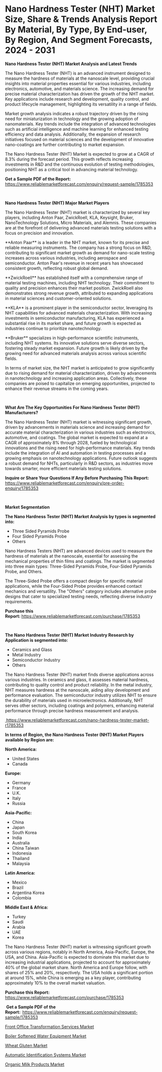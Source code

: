 <p><h1>Nano Hardness Tester (NHT) Market Size, Share & Trends Analysis Report By Material, By Type, By End-user, By Region, And Segment Forecasts, 2024 - 2031</h1></p><p><strong>Nano Hardness Tester (NHT) Market Analysis and Latest Trends</strong></p>
<p><p>The Nano Hardness Tester (NHT) is an advanced instrument designed to measure the hardness of materials at the nanoscale level, providing crucial insights into material properties essential for various industries, including electronics, automotive, and materials science. The increasing demand for precise material characterization has driven the growth of the NHT market. Key applications include research and development, quality control, and product lifecycle management, highlighting its versatility in a range of fields.</p><p>Market growth analysis indicates a robust trajectory driven by the rising need for miniaturization in technology and the growing adoption of nanomaterials. Key trends include the integration of advanced technologies such as artificial intelligence and machine learning for enhanced testing efficiency and data analysis. Additionally, the expansion of research initiatives focused on material sciences and the development of innovative nano-coatings are further contributing to market expansion.</p><p>The Nano Hardness Tester (NHT) Market is expected to grow at a CAGR of 8.3% during the forecast period. This growth reflects increasing investments in R&D and the continuous evolution of testing methodologies, positioning NHT as a critical tool in advancing material technology.</p></p>
<p><strong>Get a Sample PDF of the Report:&nbsp;</strong> <a href="https://www.reliablemarketforecast.com/enquiry/request-sample/1785353?utm_campaign=1123&utm_medium=2&utm_source=Github&utm_content=ia&utm_term=08102024&utm_id=nano-hardness-tester-nht">https://www.reliablemarketforecast.com/enquiry/request-sample/1785353</a></p>
<p>&nbsp;</p>
<p><strong>Nano Hardness Tester (NHT) Major Market Players</strong></p>
<p><p>The Nano Hardness Tester (NHT) market is characterized by several key players, including Anton Paar, ZwickRoell, KLA, Keysight, Bruker, NanoTechnology Solutions, Micro Materials, and Alemnis. These companies are at the forefront of delivering advanced materials testing solutions with a focus on precision and innovation.</p><p>**Anton Paar** is a leader in the NHT market, known for its precise and reliable measuring instruments. The company has a strong focus on R&D, contributing to significant market growth as demand for nano-scale testing increases across various industries, including aerospace and semiconductor. Anton Paar's revenue in recent years has showcased consistent growth, reflecting robust global demand.</p><p>**ZwickRoell** has established itself with a comprehensive range of material testing machines, including NHT technology. Their commitment to quality and precision enhances their market position. ZwickRoell also demonstrates strong revenue growth, attributed to expanding applications in material sciences and customer-oriented solutions.</p><p>**KLA** is a prominent player in the semiconductor sector, leveraging its NHT capabilities for advanced materials characterization. With increasing investments in semiconductor manufacturing, KLA has experienced a substantial rise in its market share, and future growth is expected as industries continue to prioritize nanotechnology.</p><p>**Bruker** specializes in high-performance scientific instruments, including NHT systems. Its innovative solutions serve diverse sectors, fostering steady market expansion. Future growth is likely driven by the growing need for advanced materials analysis across various scientific fields.</p><p>In terms of market size, the NHT market is anticipated to grow significantly due to rising demand for material characterization, driven by advancements in nanotechnology and increasing application areas. Collectively, these companies are poised to capitalize on emerging opportunities, projected to enhance their revenue streams in the coming years.</p></p>
<p>&nbsp;</p>
<p><strong>What Are The Key Opportunities For Nano Hardness Tester (NHT) Manufacturers?</strong></p>
<p><p>The Nano Hardness Tester (NHT) market is witnessing significant growth, driven by advancements in materials science and increasing demand for accurate material characterization in various industries such as electronics, automotive, and coatings. The global market is expected to expand at a CAGR of approximately 8% through 2028, fueled by technological innovations and the rising need for high-performance materials. Key trends include the integration of AI and automation in testing processes and a growing emphasis on nanotechnology applications. Future outlook suggests a robust demand for NHTs, particularly in R&D sectors, as industries move towards smarter, more efficient materials testing solutions.</p></p>
<p><strong>Inquire or Share Your Questions If Any Before Purchasing This Report:</strong> <a href="https://www.reliablemarketforecast.com/enquiry/pre-order-enquiry/1785353?utm_campaign=1123&utm_medium=2&utm_source=Github&utm_content=ia&utm_term=08102024&utm_id=nano-hardness-tester-nht">https://www.reliablemarketforecast.com/enquiry/pre-order-enquiry/1785353</a></p>
<p>&nbsp;</p>
<p><strong>Market Segmentation</strong></p>
<p><strong>The Nano Hardness Tester (NHT) Market Analysis by types is segmented into:</strong></p>
<p><ul><li>Three Sided Pyramids Probe</li><li>Four Sided Pyramids Probe</li><li>Others</li></ul></p>
<p><p>Nano Hardness Testers (NHT) are advanced devices used to measure the hardness of materials at the nanoscale, essential for assessing the mechanical properties of thin films and coatings. The market is segmented into three main types: Three-Sided Pyramids Probe, Four-Sided Pyramids Probe, and Others. </p><p>The Three-Sided Probe offers a compact design for specific material applications, while the Four-Sided Probe provides enhanced contact mechanics and versatility. The "Others" category includes alternative probe designs that cater to specialized testing needs, reflecting diverse industry requirements.</p></p>
<p><strong>Purchase this Report:&nbsp;</strong><a href="https://www.reliablemarketforecast.com/purchase/1785353?utm_campaign=1123&utm_medium=2&utm_source=Github&utm_content=ia&utm_term=08102024&utm_id=nano-hardness-tester-nht">https://www.reliablemarketforecast.com/purchase/1785353</a></p>
<p>&nbsp;</p>
<p><strong>The Nano Hardness Tester (NHT) Market Industry Research by Application is segmented into:</strong></p>
<p><ul><li>Ceramics and Glass</li><li>Metal Industry</li><li>Semiconductor Industry</li><li>Others</li></ul></p>
<p><p>The Nano Hardness Tester (NHT) market finds diverse applications across various industries. In ceramics and glass, it assesses material hardness, contributing to quality control and product reliability. In the metal industry, NHT measures hardness at the nanoscale, aiding alloy development and performance evaluation. The semiconductor industry utilizes NHT to ensure the durability of materials used in microelectronics. Additionally, NHT serves other sectors, including coatings and polymers, enhancing material performance through precise hardness measurement and analysis.</p></p>
<p><a href="https://www.reliablemarketforecast.com/nano-hardness-tester-market-r1785353?utm_campaign=1123&utm_medium=2&utm_source=Github&utm_content=ia&utm_term=08102024&utm_id=nano-hardness-tester-nht">&nbsp;https://www.reliablemarketforecast.com/nano-hardness-tester-market-r1785353</a></p>
<p><strong>In terms of Region, the Nano Hardness Tester (NHT) Market Players available by Region are:</strong></p>
<p>
    <p> <strong> North America: </strong>
        <ul>
            <li>United States</li>
            <li>Canada</li>
        </ul>
        </p> 
    <p> <strong> Europe: </strong>
        <ul>
            <li>Germany</li>
            <li>France</li>
            <li>U.K.</li>
            <li>Italy</li>
            <li>Russia</li>
        </ul>
        </p> 
    <p> <strong> Asia-Pacific: </strong>
        <ul>
            <li>China</li>
            <li>Japan</li>
            <li>South Korea</li>
            <li>India</li>
            <li>Australia</li>
            <li>China Taiwan</li>
            <li>Indonesia</li>
            <li>Thailand</li>
            <li>Malaysia</li>
        </ul>
        </p> 
    <p> <strong> Latin America: </strong>
        <ul>
            <li>Mexico</li>
            <li>Brazil</li>
            <li>Argentina Korea</li>
            <li>Colombia</li>
        </ul>
        </p> 
    <p> <strong> Middle East & Africa: </strong>
        <ul>
            <li>Turkey</li>
            <li>Saudi</li>
            <li>Arabia</li>
            <li>UAE</li>
            <li>Korea</li>
        </ul>
    </p>
    </p>
<p><p>The Nano Hardness Tester (NHT) market is witnessing significant growth across various regions, notably in North America, Asia-Pacific, Europe, the USA, and China. Asia-Pacific is expected to dominate this market due to increasing industrial applications, projected to account for approximately 40% of the global market share. North America and Europe follow, with shares of 25% and 20%, respectively. The USA holds a significant portion at around 15%, while China is emerging as a key player, contributing approximately 10% to the overall market valuation.</p></p>
<p><strong>Purchase this Report: </strong><a href="https://www.reliablemarketforecast.com/purchase/1785353?utm_campaign=1123&utm_medium=2&utm_source=Github&utm_content=ia&utm_term=08102024&utm_id=nano-hardness-tester-nht">https://www.reliablemarketforecast.com/purchase/1785353</a></p>
<p>&nbsp;<strong>Get a Sample PDF of the Report:&nbsp;&nbsp;</strong><a href="https://www.reliablemarketforecast.com/enquiry/request-sample/1785353?utm_campaign=1123&utm_medium=2&utm_source=Github&utm_content=ia&utm_term=08102024&utm_id=nano-hardness-tester-nht">https://www.reliablemarketforecast.com/enquiry/request-sample/1785353</a></p>
<p><strong></strong></p>
<p><p><a href="https://github.com/yee75vjfitch/Market-Research-Report-List-1/blob/main/front-office-transformation-services-market.md?utm_campaign=1123&utm_medium=2&utm_source=Github&utm_content=ia&utm_term=08102024&utm_id=nano-hardness-tester-nht">Front Office Transformation Services Market</a></p><p><a href="https://github.com/newellsvvandeer37/Market-Research-Report-List-1/blob/main/boiler-softened-water-equipment-market.md?utm_campaign=1123&utm_medium=2&utm_source=Github&utm_content=ia&utm_term=08102024&utm_id=nano-hardness-tester-nht">Boiler Softened Water Equipment Market</a></p><p><a href="https://issuu.com/reportprime-2/docs/wheat-gluten-market-size-2030.pptx_0a37316f9b6591?utm_campaign=1123&utm_medium=2&utm_source=Github&utm_content=ia&utm_term=08102024&utm_id=nano-hardness-tester-nht">Wheat Gluten Market</a></p><p><a href="https://www.linkedin.com/pulse/automatic-identification-systems-market-evolution-future-xz6re?utm_campaign=1123&utm_medium=2&utm_source=Github&utm_content=ia&utm_term=08102024&utm_id=nano-hardness-tester-nht">Automatic Identification Systems Market</a></p><p><a href="https://issuu.com/reportprime-2/docs/organic-milk-products-market-size-2_79e42234c9bbe8?utm_campaign=1123&utm_medium=2&utm_source=Github&utm_content=ia&utm_term=08102024&utm_id=nano-hardness-tester-nht">Organic Milk Products Market</a></p></p>